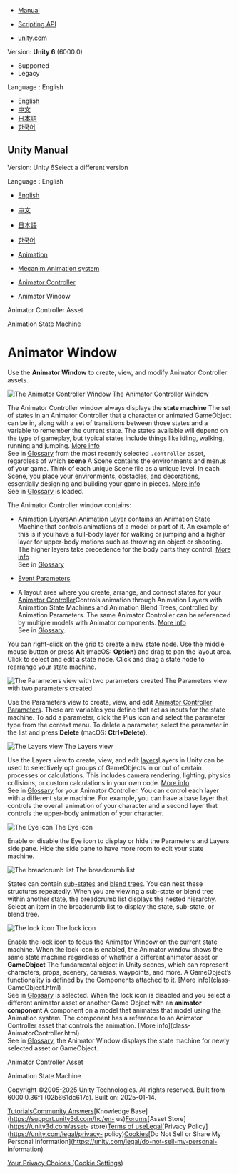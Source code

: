 [](https://docs.unity3d.com)

  * [Manual](../Manual/index.html)
  * [Scripting API](../ScriptReference/index.html)

  * [unity.com](https://unity.com/)

Version: **Unity 6** (6000.0)

  * Supported
  * Legacy

Language : English

  * [English](/Manual/AnimatorWindow.html)
  * [中文](/cn/current/Manual/AnimatorWindow.html)
  * [日本語](/ja/current/Manual/AnimatorWindow.html)
  * [한국어](/kr/current/Manual/AnimatorWindow.html)

[](https://docs.unity3d.com)

## Unity Manual

Version: Unity 6Select a different version

Language : English

  * [English](/Manual/AnimatorWindow.html)
  * [中文](/cn/current/Manual/AnimatorWindow.html)
  * [日本語](/ja/current/Manual/AnimatorWindow.html)
  * [한국어](/kr/current/Manual/AnimatorWindow.html)

  * [Animation](AnimationSection.html)
  * [Mecanim Animation system](AnimationOverview.html)
  * [Animator Controller](class-AnimatorController.html)
  * Animator Window

[](Animator.html)

Animator Controller Asset

[](AnimationStateMachines.html)

Animation State Machine

# Animator Window

Use the **Animator Window** to create, view, and modify Animator Controller
assets.

![The Animator Controller
Window](../uploads/Main/MecanimAnimatorControllerWindow.png) The Animator
Controller Window

The Animator Controller window always displays the **state machine** The set
of states in an Animator Controller that a character or animated GameObject
can be in, along with a set of transitions between those states and a variable
to remember the current state. The states available will depend on the type of
gameplay, but typical states include things like idling, walking, running and
jumping. [More info](StateMachineBasics.html)  
See in [Glossary](Glossary.html#StateMachine) from the most recently selected
`.controller` asset, regardless of which **scene** A Scene contains the
environments and menus of your game. Think of each unique Scene file as a
unique level. In each Scene, you place your environments, obstacles, and
decorations, essentially designing and building your game in pieces. [More
info](CreatingScenes.html)  
See in [Glossary](Glossary.html#Scene) is loaded.

The Animator Controller window contains:

  * [Animation Layers](AnimationLayers.html)An Animation Layer contains an Animation State Machine that controls animations of a model or part of it. An example of this is if you have a full-body layer for walking or jumping and a higher layer for upper-body motions such as throwing an object or shooting. The higher layers take precedence for the body parts they control. [More info](AnimationLayers.html)  
See in [Glossary](Glossary.html#AnimationLayer)

  * [Event Parameters](AnimationParameters.html)
  * A layout area where you create, arrange, and connect states for your [Animator Controller](Animator.html)Controls animation through Animation Layers with Animation State Machines and Animation Blend Trees, controlled by Animation Parameters. The same Animator Controller can be referenced by multiple models with Animator components. [More info](class-AnimatorController.html)  
See in [Glossary](Glossary.html#AnimatorController).

You can right-click on the grid to create a new state node. Use the middle
mouse button or press **Alt** (macOS: **Option**) and drag to pan the layout
area. Click to select and edit a state node. Click and drag a state node to
rearrange your state machine.

![The Parameters view with two parameters
created](../uploads/Main/AnimatorWindowParametersPane.png) The Parameters view
with two parameters created

Use the Parameters view to create, view, and edit [Animator Controller
Parameters](AnimationParameters.html). These are variables you define that act
as inputs for the state machine. To add a parameter, click the Plus icon and
select the parameter type from the context menu. To delete a parameter, select
the parameter in the list and press **Delete** (macOS: **Ctrl+Delete**).

![The Layers view](../uploads/Main/AnimatorWindowLayersPane.png) The Layers
view

Use the Layers view to create, view, and edit
[layers](AnimationLayers.html)Layers in Unity can be used to selectively opt
groups of GameObjects in or out of certain processes or calculations. This
includes camera rendering, lighting, physics collisions, or custom
calculations in your own code. [More info](Layers.html)  
See in [Glossary](Glossary.html#Layer) for your Animator Controller. You can
control each layer with a different state machine. For example, you can have a
base layer that controls the overall animation of your character and a second
layer that controls the upper-body animation of your character.

![The Eye icon](../uploads/Main/AnimatorWindowEyeIcon.png) The Eye icon

Enable or disable the Eye icon to display or hide the Parameters and Layers
side pane. Hide the side pane to have more room to edit your state machine.

![The breadcrumb list](../uploads/Main/AnimatorWindowBreadcrumbLocation.png)
The breadcrumb list

States can contain [sub-states](NestedStateMachines.html) and [blend
trees](class-BlendTree.html). You can nest these structures repeatedly. When
you are viewing a sub-state or blend tree within another state, the breadcrumb
list displays the nested hierarchy. Select an item in the breadcrumb list to
display the state, sub-state, or blend tree.

![The lock icon](../uploads/Main/AnimatorWindowLockIcon.png) The lock icon

Enable the lock icon to focus the Animator Window on the current state
machine. When the lock icon is enabled, the Animator window shows the same
state machine regardless of whether a different animator asset or
**GameObject** The fundamental object in Unity scenes, which can represent
characters, props, scenery, cameras, waypoints, and more. A GameObject’s
functionality is defined by the Components attached to it. [More info](class-
GameObject.html)  
See in [Glossary](Glossary.html#GameObject) is selected. When the lock icon is
disabled and you select a different animator asset or another Game Object with
an **animator component** A component on a model that animates that model
using the Animation system. The component has a reference to an Animator
Controller asset that controls the animation. [More info](class-
AnimatorController.html)  
See in [Glossary](Glossary.html#AnimatorComponent), the Animator Window
displays the state machine for newly selected asset or GameObject.

[](Animator.html)

Animator Controller Asset

[](AnimationStateMachines.html)

Animation State Machine

Copyright ©2005-2025 Unity Technologies. All rights reserved. Built from
6000.0.36f1 (02b661dc617c). Built on: 2025-01-14.

[Tutorials](https://learn.unity.com/)[Community
Answers](https://answers.unity3d.com)[Knowledge
Base](https://support.unity3d.com/hc/en-
us)[Forums](https://forum.unity3d.com)[Asset Store](https://unity3d.com/asset-
store)[Terms of
use](https://docs.unity3d.com/Manual/TermsOfUse.html)[Legal](https://unity.com/legal)[Privacy
Policy](https://unity.com/legal/privacy-
policy)[Cookies](https://unity.com/legal/cookie-policy)[Do Not Sell or Share
My Personal Information](https://unity.com/legal/do-not-sell-my-personal-
information)

[Your Privacy Choices (Cookie Settings)](javascript:void\(0\);)

